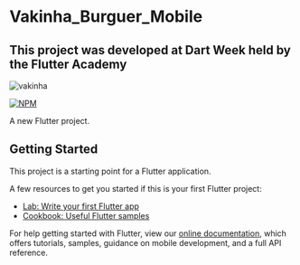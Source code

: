 # Vakinha_Burguer_Mobile

## This project was developed at Dart Week held by the Flutter Academy

![vakinha](https://user-images.githubusercontent.com/18580532/152197625-b510af29-ba66-4bd8-b90b-c4537c989876.png)

[![NPM](https://img.shields.io/npm/l/react)](https://github.com/devsuperior/sds1-wmazoni/blob/master/LICENSE) 


A new Flutter project.

## Getting Started

This project is a starting point for a Flutter application.

A few resources to get you started if this is your first Flutter project:

- [Lab: Write your first Flutter app](https://flutter.dev/docs/get-started/codelab)
- [Cookbook: Useful Flutter samples](https://flutter.dev/docs/cookbook)

For help getting started with Flutter, view our
[online documentation](https://flutter.dev/docs), which offers tutorials,
samples, guidance on mobile development, and a full API reference.
